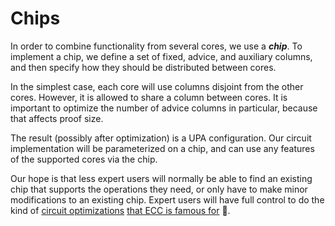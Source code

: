 # Chips

In order to combine functionality from several cores, we use a ***chip***. To implement a
chip, we define a set of fixed, advice, and auxiliary columns, and then specify how they
should be distributed between cores.

In the simplest case, each core will use columns disjoint from the other cores. However, it
is allowed to share a column between cores. It is important to optimize the number of advice
columns in particular, because that affects proof size.

The result (possibly after optimization) is a UPA configuration. Our circuit implementation
will be parameterized on a chip, and can use any features of the supported cores via the chip.

Our hope is that less expert users will normally be able to find an existing chip that
supports the operations they need, or only have to make minor modifications to an existing
chip. Expert users will have full control to do the kind of
[circuit optimizations](https://zips.z.cash/protocol/protocol.pdf#circuitdesign)
[that ECC is famous for](https://electriccoin.co/blog/cultivating-sapling-faster-zksnarks/) 🙂.
